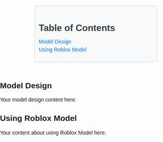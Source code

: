 <!DOCTYPE html>
<html lang="en">
<head>
<meta charset="UTF-8">
<meta name="viewport" content="width=device-width, initial-scale=1.0">
<title>Table of Contents</title>
<style>
  body {
    font-family: Arial, sans-serif;
    margin: 0;
    padding: 0;
  }
  .toc-container {
    background-color: #f8f9fa;
    border: 1px solid #ced4da;
    border-radius: 5px;
    max-width: 300px;
    margin: 50px auto;
    padding: 10px;
  }
  .toc-title {
    font-size: 24px;
    margin-bottom: 10px;
    color: #343a40;
  }
  .toc-list {
    list-style-type: none;
    padding: 0;
  }
  .toc-item {
    margin-bottom: 5px;
  }
  .toc-link {
    text-decoration: none;
    color: #007bff;
    transition: color 0.3s;
  }
  .toc-link:hover {
    color: #0056b3;
  }
</style>
</head>
<body>

<div class="toc-container">
  <h2 class="toc-title">Table of Contents</h2>
  <ul class="toc-list">
    <li class="toc-item"><a class="toc-link" href="#model-design">Model Design</a></li>
    <li class="toc-item"><a class="toc-link" href="#using-roblox-model">Using Roblox Model</a></li>
  </ul>
</div>

</body>
</html>

## Model Design
Your model design content here.

## Using Roblox Model
Your content about using Roblox Model here.
